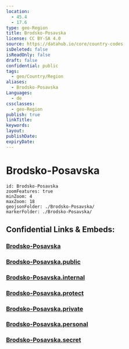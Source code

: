```yaml
---
location:
  - 45.4
  - 17.6
type: geo-Region
title: Brodsko-Posavska
license: CC BY-SA 4.0
source: https://datahub.io/core/country-codes
isDeleted: false
isReadOnly: false
draft: false
confidential: public
tags:
  - geo/Country/Region
aliases:
  - Brodsko-Posavska
Languages:
  - de
cssclasses:
  - geo-Region
publish: true
linkTitle:
keywords:
layout:
publishDate:
expiryDate:
---
```


# Brodsko-Posavska

```leaflet
id: Brodsko-Posavska
zoomFeatures: true 
minZoom: 4 
maxZoom: 18
geojsonFolder: ./Brodsko-Posavska/
markerFolder: ./Brodsko-Posavska/
```


## Confidential Links & Embeds: 

### [Brodsko-Posavska](/_Standards/Earth/Continent/Europe/Europe~Central/Croatia/Counties/Brodsko-Posavska.md) 

### [Brodsko-Posavska.public](/_public/Earth/Continent/Europe/Europe~Central/Croatia/Counties/Brodsko-Posavska.public.md) 

### [Brodsko-Posavska.internal](/_internal/Earth/Continent/Europe/Europe~Central/Croatia/Counties/Brodsko-Posavska.internal.md) 

### [Brodsko-Posavska.protect](/_protect/Earth/Continent/Europe/Europe~Central/Croatia/Counties/Brodsko-Posavska.protect.md) 

### [Brodsko-Posavska.private](/_private/Earth/Continent/Europe/Europe~Central/Croatia/Counties/Brodsko-Posavska.private.md) 

### [Brodsko-Posavska.personal](/_personal/Earth/Continent/Europe/Europe~Central/Croatia/Counties/Brodsko-Posavska.personal.md) 

### [Brodsko-Posavska.secret](/_secret/Earth/Continent/Europe/Europe~Central/Croatia/Counties/Brodsko-Posavska.secret.md)

